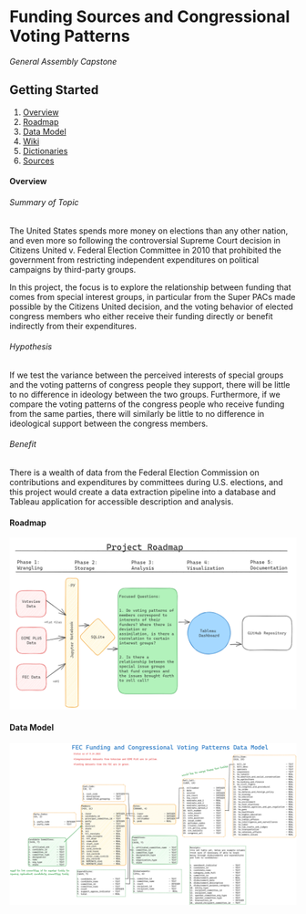 # Funding Sources and Congressional Voting Patterns
*General Assembly Capstone*


## Getting Started
1. [Overview](#Overview)
2. [Roadmap](#Roadmap)
3. [Data Model](#Data-Model)
4. [Wiki](/wiki.md)
5. [Dictionaries](/plans_background/sources/data_dictionaries.md)
6. [Sources](/plans_background/sources/references.txt)


#### Overview

###### Summary of Topic  

The United States spends more money on elections than any other nation, and even more so following the controversial Supreme Court decision in Citizens United v. Federal Election Committee in 2010 that prohibited the government from restricting independent expenditures on political campaigns by third-party groups. 

In this project, the focus is to explore the relationship between funding that comes from special interest groups, in particular from the Super PACs made possible by the Citizens United decision, and the voting behavior of elected congress members who either receive their funding directly or benefit indirectly from their expenditures. 

###### Hypothesis

If we test the variance between the perceived interests of special groups and the voting patterns of congress people they support, there will be little to no difference in ideology between the two groups. Furthermore, if we compare the voting patterns of the congress people who receive funding from the same parties, there will similarly be little to no difference in ideological support between the congress members. 

###### Benefit

There is a wealth of data from the Federal Election Commission on contributions and expenditures by committees during U.S. elections, and this project would create a data extraction pipeline into a database and Tableau application for accessible description and analysis. 


#### Roadmap

![Roadmap](/plans_background/prep/Project_Roadmap.png)


#### Data Model

![Data Model](/plans_background/models/data_model_9.14.png)


